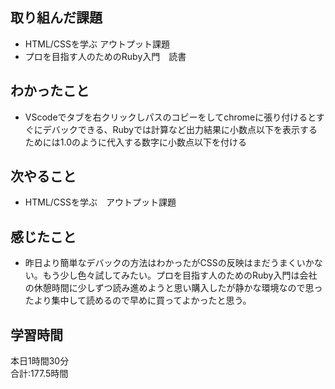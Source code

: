## 取り組んだ課題
- HTML/CSSを学ぶ アウトプット課題
- プロを目指す人のためのRuby入門　読書
## わかったこと
- VScodeでタブを右クリックしパスのコピーをしてchromeに張り付けるとすぐにデバックできる、Rubyでは計算など出力結果に小数点以下を表示するためには1.0のように代入する数字に小数点以下を付ける
## 次やること
- HTML/CSSを学ぶ　アウトプット課題
## 感じたこと
- 昨日より簡単なデバックの方法はわかったがCSSの反映はまだうまくいかない。もう少し色々試してみたい。プロを目指す人のためのRuby入門は会社の休憩時間に少しずつ読み進めようと思い購入したが静かな環境なので思ったより集中して読めるので早めに買ってよかったと思う。
## 学習時間　
本日1時間30分<br>
合計:177.5時間
